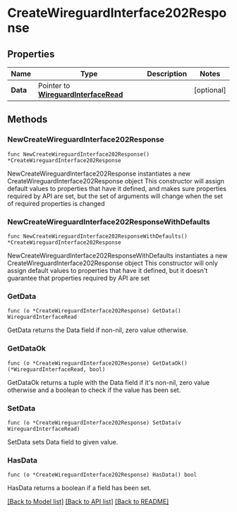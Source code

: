 # CreateWireguardInterface202Response

## Properties

Name | Type | Description | Notes
------------ | ------------- | ------------- | -------------
**Data** | Pointer to [**WireguardInterfaceRead**](WireguardInterfaceRead.md) |  | [optional] 

## Methods

### NewCreateWireguardInterface202Response

`func NewCreateWireguardInterface202Response() *CreateWireguardInterface202Response`

NewCreateWireguardInterface202Response instantiates a new CreateWireguardInterface202Response object
This constructor will assign default values to properties that have it defined,
and makes sure properties required by API are set, but the set of arguments
will change when the set of required properties is changed

### NewCreateWireguardInterface202ResponseWithDefaults

`func NewCreateWireguardInterface202ResponseWithDefaults() *CreateWireguardInterface202Response`

NewCreateWireguardInterface202ResponseWithDefaults instantiates a new CreateWireguardInterface202Response object
This constructor will only assign default values to properties that have it defined,
but it doesn't guarantee that properties required by API are set

### GetData

`func (o *CreateWireguardInterface202Response) GetData() WireguardInterfaceRead`

GetData returns the Data field if non-nil, zero value otherwise.

### GetDataOk

`func (o *CreateWireguardInterface202Response) GetDataOk() (*WireguardInterfaceRead, bool)`

GetDataOk returns a tuple with the Data field if it's non-nil, zero value otherwise
and a boolean to check if the value has been set.

### SetData

`func (o *CreateWireguardInterface202Response) SetData(v WireguardInterfaceRead)`

SetData sets Data field to given value.

### HasData

`func (o *CreateWireguardInterface202Response) HasData() bool`

HasData returns a boolean if a field has been set.


[[Back to Model list]](../README.md#documentation-for-models) [[Back to API list]](../README.md#documentation-for-api-endpoints) [[Back to README]](../README.md)


